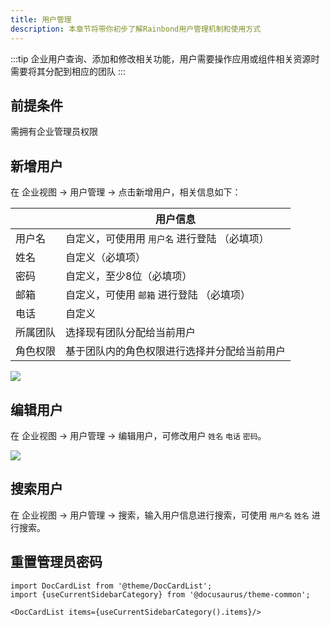 ```yaml
---
title: 用户管理
description: 本章节将带你初步了解Rainbond用户管理机制和使用方式
---
```


:::tip
企业用户查询、添加和修改相关功能，用户需要操作应用或组件相关资源时需要将其分配到相应的团队
:::
## 前提条件

需拥有企业管理员权限
## 新增用户

在 企业视图 -> 用户管理 -> 点击新增用户，相关信息如下：

|          | 用户信息                                      |
| -------- | --------------------------------------------- |
| 用户名   | 自定义，可使用用 `用户名` 进行登陆 （必填项） |
| 姓名     | 自定义（必填项）                              |
| 密码     | 自定义，至少8位（必填项）                     |
| 邮箱     | 自定义，可使用 `邮箱` 进行登陆 （必填项）     |
| 电话     | 自定义                                        |
| 所属团队 | 选择现有团队分配给当前用户                    |
| 角色权限 | 基于团队内的角色权限进行选择并分配给当前用户  |

![](https://static.goodrain.com/docs/5.6/use-manual/enterprise-manager/user-manage/add-user.png)



## 编辑用户

在 企业视图 -> 用户管理 -> 编辑用户，可修改用户 `姓名` `电话` `密码`。

![](https://static.goodrain.com/docs/5.6/use-manual/enterprise-manager/user-manage/edit-user.png)



## 搜索用户

在 企业视图 -> 用户管理 -> 搜索，输入用户信息进行搜索，可使用 `用户名` `姓名` 进行搜索。



## 重置管理员密码


```mdx-code-block
import DocCardList from '@theme/DocCardList';
import {useCurrentSidebarCategory} from '@docusaurus/theme-common';

<DocCardList items={useCurrentSidebarCategory().items}/>
```